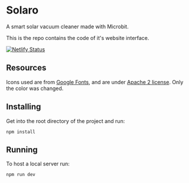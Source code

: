 # Solaro
A smart solar vacuum cleaner made with Microbit.

This is the repo contains the code of it's website interface.

[![Netlify Status](https://api.netlify.com/api/v1/badges/19c93236-1dc4-488e-b360-a150186ccd92/deploy-status)](https://app.netlify.com/sites/solaro/deploys)

## Resources
Icons used are from [Google Fonts](https://fonts.google.com/icons), and are under [Apache 2 license](./LICENSE).
Only the color was changed.

## Installing
Get into the root directory of the project and run:
```console
npm install
```
## Running
To host a local server run:
```console
npm run dev
```
